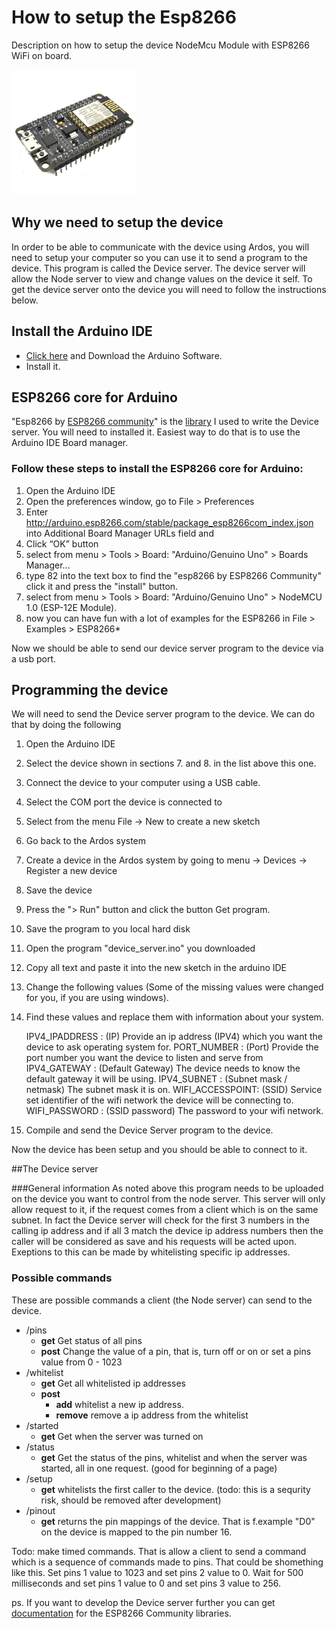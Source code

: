 # How to setup the Esp8266
 Description on how to setup the device NodeMcu Module with ESP8266 WiFi on board.

<img src="/docs/images/esp8266.png" width="200" alt="The esp8266 module">

## Why we need to setup the device
In order to be able to communicate with the device using Ardos, you will need to setup your computer so you can use it to send a program to the device.  This program is called the Device server.  The device server will allow the Node server to view and change values on the device it self.  To get the device server onto the device you will need to follow the instructions below.  


## Install the Arduino IDE
- [Click here](https://www.arduino.cc/en/Main/Software)  and Download the Arduino Software.
- Install it.

## ESP8266 core for Arduino

"Esp8266 by [ESP8266 community](https://github.com/esp8266)" is the [library](https://github.com/esp8266/Arduino/tree/633e48f3aec5f1c3c11d4498fc90d378d49e6e9f/libraries/ESP8266WiFi/src) I used to write the Device server.  You will need to installed it.  Easiest way to do that is to use the Arduino IDE Board manager.

### Follow these steps to install the ESP8266 core for Arduino:
 1. Open the Arduino IDE
 2. Open the preferences window, go to File > Preferences
 3. Enter http://arduino.esp8266.com/stable/package_esp8266com_index.json into Additional Board Manager URLs field and
 4. Click “OK” button
 5. select from menu > Tools > Board: "Arduino/Genuino Uno" > Boards Manager...
 6. type 82 into the text box to find the "esp8266 by ESP8266 Community" click it and press the "install" button.
 7. select from menu > Tools > Board: "Arduino/Genuino Uno" > NodeMCU 1.0 (ESP-12E Module).
 8. now you can have fun with a lot of examples for the ESP8266 in File > Examples > ESP8266*

Now we should be able to send our device server program to the device via a usb port. 

## Programming the device
We will need to send the Device server program to the device.  We can do that by doing the following
 1. Open the Arduino IDE 
 2. Select the device shown in sections 7. and 8. in the list above this one.
 3. Connect the device to your computer using a USB cable.
 4. Select the COM port the device is connected to
 5. Select from the menu File -> New to create a new sketch
 5. Go back to the Ardos system
 6. Create a device in the Ardos system by going to menu -> Devices ->  Register a new device
 7. Save the device
 8. Press the "> Run" button and click the button Get program.
 9. Save the program to you local hard disk 
 10. Open the program "device_server.ino"  you downloaded
 11. Copy all text and paste it into the new sketch in the arduino IDE
 12. Change the following values (Some of the missing values were changed for you, if you are using windows). 
 13. Find these values and replace them with information about your system. 

        IPV4_IPADDRESS  : (IP) Provide an ip address (IPV4) which you want the device to ask operating system for.
        PORT_NUMBER     : (Port) Provide the port number you want the device to listen and serve from
        IPV4_GATEWAY    : (Default Gateway) The device needs to know the default gateway it will be using.
        IPV4_SUBNET     : (Subnet mask / netmask) The subnet mask it is on.
        WIFI_ACCESSPOINT: (SSID) Service set identifier of the wifi network the device will be connecting to.
        WIFI_PASSWORD   : (SSID password) The password to your wifi network. 
 14. Compile and send the Device Server program to the device.
  
  Now the device has been setup and you should be able to connect to it.


##The Device server

###General information
As noted above this program needs to be uploaded on the device you want to control from the node server.
This server will only allow request to it, if the request comes from a client which is on the same subnet. In fact the Device server will check for the first 3 numbers in the calling ip address and if all 3 match the device ip address numbers then the caller will be considered as save and his requests will be acted upon.  Exeptions to this can be made by whitelisting specific ip addresses.


### Possible commands
These are possible commands a client (the Node server) can send to the device. 

- /pins
  - __get__ Get status of all pins
  - __post__ Change the value of a pin, that is, turn off or on or set a pins value from 0 - 1023
- /whitelist
   - __get__ Get all whitelisted ip addresses
  - __post__ 
    - __add__ whitelist a new ip address.
    - __remove__ remove a ip address from the whitelist
- /started
    - __get__ Get when the server was turned on
- /status
    - __get__ Get the status of the pins, whitelist and when the server was started, all in one request.  (good for beginning of a page)
- /setup
  - __get__ whitelists the first caller to the device.  (todo: this is a sequrity risk, should be removed after development)
- /pinout
  - __get__ returns the pin mappings of the device.  That is f.example "D0" on the device is mapped to the pin number 16.

Todo: make timed commands.  That is allow a client to send a command which is a sequence of commands made to pins.  That could be shomething like this.  Set pins 1 value to 1023 and set pins 2 value to 0.  Wait for 500 milliseconds and set pins 1 value to 0 and set pins 3 value to 256.

ps.
If you want to develop the Device server further you can get [documentation](http://esp8266.github.io/Arduino/versions/2.2.0/doc/libraries.html) for the ESP8266 Community libraries. 

